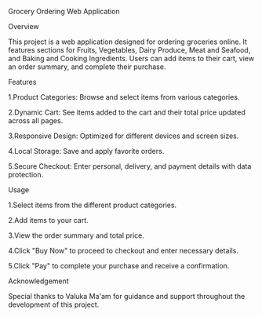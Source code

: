 Grocery Ordering Web Application


Overview 


This project is a web application designed for ordering groceries online. It features sections for Fruits, Vegetables, Dairy Produce, Meat and Seafood, and Baking and Cooking Ingredients. 
Users can add items to their cart, view an order summary, and complete their purchase.

Features 

1.Product Categories: Browse and select items from various categories.

2.Dynamic Cart: See items added to the cart and their total price updated across all pages.

3.Responsive Design: Optimized for different devices and screen sizes.

4.Local Storage: Save and apply favorite orders. 

5.Secure Checkout: Enter personal, delivery, and payment details with data protection.


Usage

1.Select items from the different product categories. 

2.Add items to your cart. 

3.View the order summary and total price. 

4.Click "Buy Now" to proceed to checkout and enter necessary details.

5.Click "Pay" to complete your purchase and receive a confirmation.




Acknowledgement

Special thanks to Valuka Ma'am for guidance and support throughout the development of this project.

